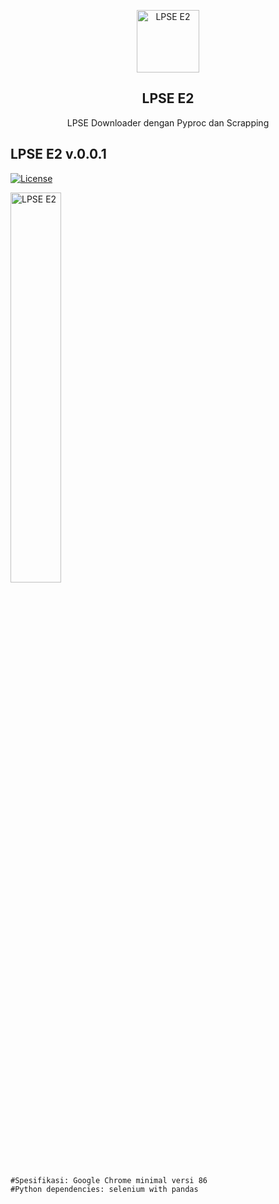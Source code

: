 <p align="center">
 <img width="100px" src="https://seimpairiyun.thedev.id/img/logo.png" align="center" alt="LPSE E2" />
 <h2 align="center">LPSE E2</h2>
 <p align="center">LPSE Downloader dengan Pyproc dan Scrapping</p>

</p>

## LPSE E2 v.0.0.1
[![License](https://img.shields.io/badge/license-MIT-red.svg)](https://raw.githubusercontent.com/seimpairiyun/LPSE-E2/master/LICENSE) 

<img src="https://i.ibb.co/rFgdqDh/LPSE-2E.png" width="40%"  alt="LPSE E2">

```
#Spesifikasi: Google Chrome minimal versi 86
#Python dependencies: selenium with pandas
```
